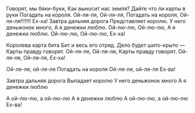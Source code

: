 Говорят, мы бяки-буки,
Как выносит нас земля?
Дайте что ли карты в руки
Погадать на короля.
Ой-ля-ля, 
Ой-ля-ля,
Погадать на короля,
Ой-ля-ля!!!!!!!
Ех-ха!
Завтра дальняя дорога
Представляет королю.
У него деньжонок много,
А я денежки люблю.
Ой-лю-лю, Ой-лю-лю,
А я денежки люблю.
Ой-лю-лю, Ой-лю-лю,
Ех-ха!

Королева карта бита
Бит и весь его отряд.
Дело будет шито-крыто — Карты правду говорят.
Ой-ля-ля, Ой-ля-ля,
Карты правду говорят.
Ой-ля-ля, Ой-ля-ля,
Ех-ха!

Ой-ля-ля, ой-ля-ля
Погадать на короля
Ой-ля-ля, ой-ля-ля
Ех-ва!

 
Завтра дальняя дорога
Выпадает королю
У него деньжонок много
А я денежки люблю

 
А ой-лю-лю, а ой-лю-лю
А я денежки люблю
А ой-лю-лю, а ой-лю-лю
Ех-ва!

